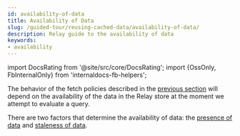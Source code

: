 ```yaml
---
id: availability-of-data
title: Availability of Data
slug: /guided-tour/reusing-cached-data/availability-of-data/
description: Relay guide to the availability of data
keywords:
- availability
---
```


import DocsRating from '@site/src/core/DocsRating';
import {OssOnly, FbInternalOnly} from 'internaldocs-fb-helpers';

The behavior of the fetch policies described in the [previous section](../fetch-policies/) will depend on the availability of the data in the Relay store at the moment we attempt to evaluate a query.

There are two factors that determine the availability of data: the [presence of data](../presence-of-data/) and [staleness of data](../staleness-of-data/).


<DocsRating />
